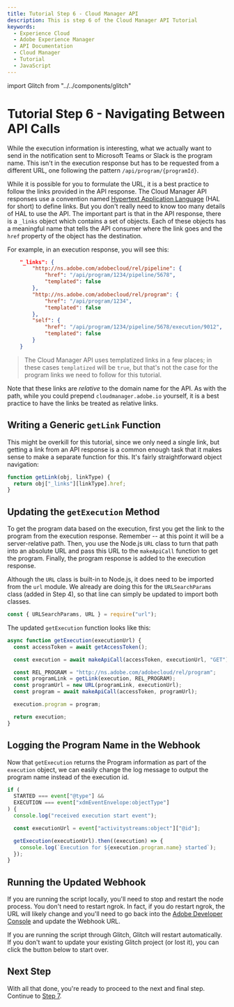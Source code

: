 ```yaml
---
title: Tutorial Step 6 - Cloud Manager API
description: This is step 6 of the Cloud Manager API Tutorial
keywords:
  - Experience Cloud
  - Adobe Experience Manager
  - API Documentation
  - Cloud Manager
  - Tutorial
  - JavaScript
---
```


import Glitch from "../../components/glitch"

# Tutorial Step 6 - Navigating Between API Calls

While the execution information is interesting, what we actually want to send in the notification sent to Microsoft Teams or Slack is the program name. This isn't in the execution response but has to be requested from a different URL, one following the pattern `/api/program/{programId}`.

While it is possible for you to formulate the URL, it is a best practice to follow the links provided in the API response. The Cloud Manager API responses use a convention named <a href="https://en.wikipedia.org/wiki/Hypertext_Application_Language" target="_new">Hypertext Application Language</a> (HAL for short) to define links. But you don't really need to know too many details of HAL to use the API. The important part is that in the API response, there is a `_links` object which contains a set of objects. Each of these objects has a meaningful name that tells the API consumer where the link goes and the `href` property of the object has the destination.

For example, in an execution response, you will see this:

```json
    "_links": {
        "http://ns.adobe.com/adobecloud/rel/pipeline": {
            "href": "/api/program/1234/pipeline/5678",
            "templated": false
        },
        "http://ns.adobe.com/adobecloud/rel/program": {
            "href": "/api/program/1234",
            "templated": false
        },
        "self": {
            "href": "/api/program/1234/pipeline/5678/execution/9012",
            "templated": false
        }
    }
```

> The Cloud Manager API uses templatized links in a few places; in these cases `templatized` will be `true`, but that's not the case for the program links we need to follow for this tutorial.

Note that these links are _relative_ to the domain name for the API. As with the path, while you could prepend `cloudmanager.adobe.io` yourself, it is a best practice to have the links be treated as relative links.

## Writing a Generic `getLink` Function

This might be overkill for this tutorial, since we only need a single link, but getting a link from an API response is a common enough task that it makes sense to make a separate function for this. It's fairly straightforward object navigation:

```javascript
function getLink(obj, linkType) {
  return obj["_links"][linkType].href;
}
```

## Updating the `getExecution` Method

To get the program data based on the execution, first you get the link to the program from the execution response. Remember -- at this point it will be a server-relative path. Then, you use the Node.js `URL` class to turn that path into an absolute URL and pass this URL to the `makeApiCall` function to get the program. Finally, the program response is added to the execution response.

Although the `URL` class is built-in to Node.js, it does need to be imported from the `url` module. We already are doing this for the `URLSearchParams` class (added in Step 4), so that line can simply be updated to import both classes.

```javascript
const { URLSearchParams, URL } = require("url");
```

The updated `getExecution` function looks like this:

```javascript
async function getExecution(executionUrl) {
  const accessToken = await getAccessToken();

  const execution = await makeApiCall(accessToken, executionUrl, "GET");

  const REL_PROGRAM = "http://ns.adobe.com/adobecloud/rel/program";
  const programLink = getLink(execution, REL_PROGRAM);
  const programUrl = new URL(programLink, executionUrl);
  const program = await makeApiCall(accessToken, programUrl);

  execution.program = program;

  return execution;
}
```

## Logging the Program Name in the Webhook

Now that `getExecution` returns the Program information as part of the `execution` object, we can easily change the log message to output the program name instead of the execution id.

```javascript
if (
  STARTED === event["@type"] &&
  EXECUTION === event["xdmEventEnvelope:objectType"]
) {
  console.log("received execution start event");

  const executionUrl = event["activitystreams:object"]["@id"];

  getExecution(executionUrl).then((execution) => {
    console.log(`Execution for ${execution.program.name} started`);
  });
}
```

## Running the Updated Webhook

If you are running the script locally, you'll need to stop and restart the node process. You don't need to restart ngrok. In fact, if you do restart ngrok, the URL will likely change and you'll need to go back into the <a href="https://developer.adobe.com/console/projects" target="_new">Adobe Developer Console</a> and update the Webhook URL.

If you are running the script through Glitch, Glitch will restart automatically. If you don't want to update your existing Glitch project (or lost it), you can click the button below to start over.

<Glitch projectName="adobe-cloudmanager-api-tutorial-step6" />

## Next Step

With all that done, you're ready to proceed to the next and final step. Continue to [Step 7](7-sending-notifications.md).

